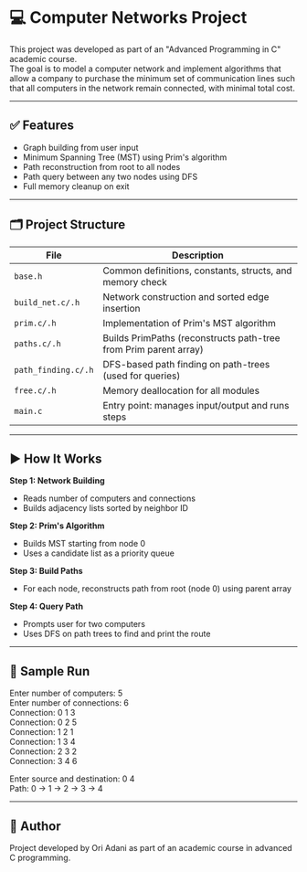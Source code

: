 # 💻 Computer Networks Project   
This project was developed as part of an "Advanced Programming in C" academic course.  
The goal is to model a computer network and implement algorithms that allow a company to purchase the minimum set of communication lines such that all computers in the network remain connected, with minimal total cost.  

---

## ✅ Features
- Graph building from user input
- Minimum Spanning Tree (MST) using Prim's algorithm
- Path reconstruction from root to all nodes
- Path query between any two nodes using DFS
- Full memory cleanup on exit

---

## 🗂️ Project Structure

| File             | Description                                                                 |
|------------------|-----------------------------------------------------------------------------|
| `base.h`         | Common definitions, constants, structs, and memory check                    |
| `build_net.c/.h` | Network construction and sorted edge insertion                              |
| `prim.c/.h`      | Implementation of Prim's MST algorithm                                      |
| `paths.c/.h`     | Builds PrimPaths (reconstructs path-tree from Prim parent array)            |
| `path_finding.c/.h` | DFS-based path finding on path-trees (used for queries)                  |
| `free.c/.h`      | Memory deallocation for all modules                                         |
| `main.c`         | Entry point: manages input/output and runs steps                            |

---

## ▶️ How It Works  

**Step 1: Network Building**  
- Reads number of computers and connections  
- Builds adjacency lists sorted by neighbor ID  

**Step 2: Prim's Algorithm**  
- Builds MST starting from node 0  
- Uses a candidate list as a priority queue  

**Step 3: Build Paths**  
- For each node, reconstructs path from root (node 0) using parent array  

**Step 4: Query Path**  
- Prompts user for two computers  
- Uses DFS on path trees to find and print the route  

---

## 📖 Sample Run

Enter number of computers: 5  
Enter number of connections: 6  
Connection: 0 1 3  
Connection: 0 2 5  
Connection: 1 2 1  
Connection: 1 3 4  
Connection: 2 3 2  
Connection: 3 4 6  

Enter source and destination: 0 4  
Path: 0 -> 1 -> 2 -> 3 -> 4  

---

## 👤 Author  
Project developed by Ori Adani as part of an academic course in advanced C programming.  

